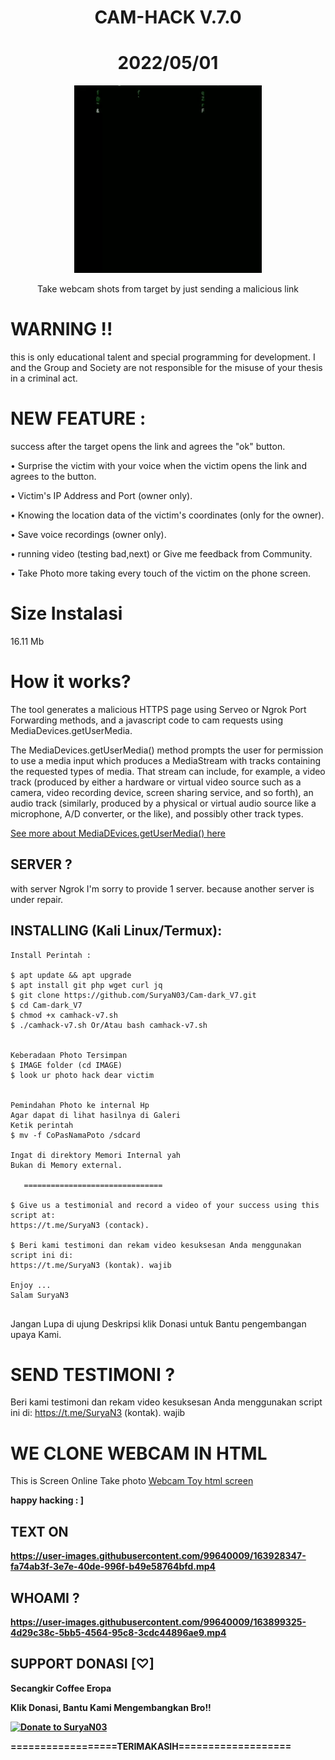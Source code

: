<h1 align="center">CAM-HACK V.7.0</h1>
<h1 align="center">2022/05/01</h1>
<p align="center"><img src="cd.gif" max-width="100%%" height="auto"></p>
<p align="center">Take webcam shots from target by just sending a malicious link</p>



# WARNING !!
<p>this is only educational talent and special programming for development. I and the Group and Society are not responsible for the misuse of your thesis in a criminal act.<p>

 
 
# NEW FEATURE :
<p> success after the target opens the link and agrees the "ok" button.<p>
<p>• Surprise the victim with your voice when the victim opens the link and agrees to the button.<p>
<p>• Victim's IP Address and Port (owner only).<p>
<p>• Knowing the location data of the victim's coordinates (only for the owner).<p>
<p>• Save voice recordings (owner only).<p>
<p>• running video (testing bad,next) or Give me feedback from Community.<p>
<p>• Take Photo more taking every touch of the victim on the phone screen.<p>
 
 
 
 # Size Instalasi
 <p>16.11 Mb<p>
 
  
  
 
# How it works?
<p>The tool generates a malicious HTTPS page using Serveo or Ngrok Port Forwarding methods, and a javascript code to cam requests using MediaDevices.getUserMedia. </p>

<p>The MediaDevices.getUserMedia() method prompts the user for permission to use a media input which produces a MediaStream with tracks containing the requested types of media. That stream can include, for example, a video track (produced by either a hardware or virtual video source such as a camera, video recording device, screen sharing service, and so forth), an audio track (similarly, produced by a physical or virtual audio source like a microphone, A/D converter, or the like), and possibly other track types. </p>



[See more about MediaDEvices.getUserMedia() here](https://developer.mozilla.org/en-US/docs/Web/API/MediaDevices/getUserMedia)




## SERVER ?

<p>with server Ngrok
I'm sorry to provide 1 server. 
because another server is under repair.<p>



## INSTALLING (Kali Linux/Termux):


```
Install Perintah :

$ apt update && apt upgrade
$ apt install git php wget curl jq
$ git clone https://github.com/SuryaN03/Cam-dark_V7.git
$ cd Cam-dark_V7
$ chmod +x camhack-v7.sh
$ ./camhack-v7.sh Or/Atau bash camhack-v7.sh


Keberadaan Photo Tersimpan
$ IMAGE folder (cd IMAGE)
$ look ur photo hack dear victim


Pemindahan Photo ke internal Hp
Agar dapat di lihat hasilnya di Galeri
Ketik perintah 
$ mv -f CoPasNamaPoto /sdcard

Ingat di direktory Memori Internal yah
Bukan di Memory external.
 
   ===============================
    
$ Give us a testimonial and record a video of your success using this script at:
https://t.me/SuryaN3 (contack).

$ Beri kami testimoni dan rekam video kesuksesan Anda menggunakan script ini di:
https://t.me/SuryaN3 (kontak). wajib

Enjoy ...
Salam SuryaN3
 
```

 <p> Jangan Lupa di ujung Deskripsi klik Donasi untuk Bantu pengembangan upaya Kami.<p>
  
  
  
# SEND TESTIMONI ?
  
  Beri kami testimoni dan rekam video kesuksesan Anda menggunakan script ini di:
https://t.me/SuryaN3 (kontak). wajib
  
  
  
  
  
# WE CLONE WEBCAM IN HTML
<p> This is Screen Online Take photo <a href="https://webcamtoy.com/"> 
Webcam Toy html screen </a>

<b>happy hacking : ]<b>


 
## TEXT ON


https://user-images.githubusercontent.com/99640009/163928347-fa74ab3f-3e7e-40de-996f-b49e58764bfd.mp4






## WHOAMI ?

https://user-images.githubusercontent.com/99640009/163899325-4d29c38c-5bb5-4564-95c8-3cdc44896ae9.mp4




## SUPPORT DONASI [♡]
Secangkir Coffee Eropa

<p>Klik Donasi, Bantu Kami Mengembangkan Bro!! <p>
  
[![Donate to SuryaN03](https://user-images.githubusercontent.com/4301109/117404264-7aab5480-aebe-11eb-9cbd-da82d7346bb3.png)](https://sociabuzz.com/suryan3)


 

==================TERIMAKASIH===================
